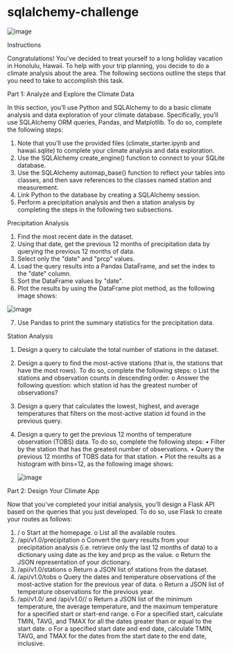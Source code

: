 # sqlalchemy-challenge

![image](https://user-images.githubusercontent.com/118692087/223911453-2b72e385-cca2-4ba5-80b9-d76cd71bee54.png)

Instructions

Congratulations! You've decided to treat yourself to a long holiday vacation in Honolulu, Hawaii. To help with your trip planning, you decide to do a climate analysis about the area. The following sections outline the steps that you need to take to accomplish this task.

Part 1: Analyze and Explore the Climate Data

In this section, you’ll use Python and SQLAlchemy to do a basic climate analysis and data exploration of your climate database. Specifically, you’ll use SQLAlchemy ORM queries, Pandas, and Matplotlib. To do so, complete the following steps:

1.	Note that you’ll use the provided files (climate_starter.ipynb and hawaii.sqlite) to complete your climate analysis and data exploration.
2.	Use the SQLAlchemy create_engine() function to connect to your SQLite database.
3.	Use the SQLAlchemy automap_base() function to reflect your tables into classes, and then save references to the classes named station and measurement.
4.	Link Python to the database by creating a SQLAlchemy session.
5.	Perform a precipitation analysis and then a station analysis by completing the steps in the following two subsections.

Precipitation Analysis
1.	Find the most recent date in the dataset.
2.	Using that date, get the previous 12 months of precipitation data by querying the previous 12 months of data.
3.	Select only the "date" and "prcp" values.
4.	Load the query results into a Pandas DataFrame, and set the index to the "date" column.
5.	Sort the DataFrame values by "date".
6.	Plot the results by using the DataFrame plot method, as the following image shows:

![image](https://user-images.githubusercontent.com/118692087/223912823-f2973c10-44a9-4260-b000-3d280fe7ceca.png)


7.	Use Pandas to print the summary statistics for the precipitation data.

Station Analysis

1.	Design a query to calculate the total number of stations in the dataset.
2.	Design a query to find the most-active stations (that is, the stations that have the most rows). To do so, complete the following steps:
    o	List the stations and observation counts in descending order.
    o	Answer the following question: which station id has the greatest number of observations?
3.	Design a query that calculates the lowest, highest, and average temperatures that filters on the most-active station id found in the previous query.

4.  Design a query to get the previous 12 months of temperature observation (TOBS) data. To do so, complete the following steps:
    •	Filter by the station that has the greatest number of observations.
    •	Query the previous 12 months of TOBS data for that station.
    •	Plot the results as a histogram with bins=12, as the following image shows:
    
    ![image](https://user-images.githubusercontent.com/118692087/223913198-da5a1f82-e0c7-41b5-9a0f-0ae1ab86fa4e.png)


Part 2: Design Your Climate App

Now that you’ve completed your initial analysis, you’ll design a Flask API based on the queries that you just developed. To do so, use Flask to create your routes as follows:
1.	/
     o	Start at the homepage.
     o	List all the available routes.
2.	/api/v1.0/precipitation
     o	Convert the query results from your precipitation analysis (i.e. retrieve only the last 12 months of data) to a dictionary using date as the key and prcp as the value.
     o	Return the JSON representation of your dictionary.
3.	/api/v1.0/stations
     o	Return a JSON list of stations from the dataset.
4.	/api/v1.0/tobs
     o	Query the dates and temperature observations of the most-active station for the previous year of data.
     o	Return a JSON list of temperature observations for the previous year.
5.	/api/v1.0/<start> and /api/v1.0/<start>/<end>
     o	Return a JSON list of the minimum temperature, the average temperature, and the maximum temperature for a specified start or start-end range.
     o	For a specified start, calculate TMIN, TAVG, and TMAX for all the dates greater than or equal to the start date.
     o	For a specified start date and end date, calculate TMIN, TAVG, and TMAX for the dates from the start date to the end date, inclusive.









